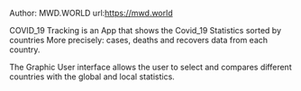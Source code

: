 Author: MWD.WORLD
url:https://mwd.world


 
COVID_19 Tracking is an App that shows the Covid_19 Statistics sorted by countries 
More precisely: cases, deaths and recovers data from each country.

The Graphic User interface allows the user to select and compares different countries with the global and local statistics. 
